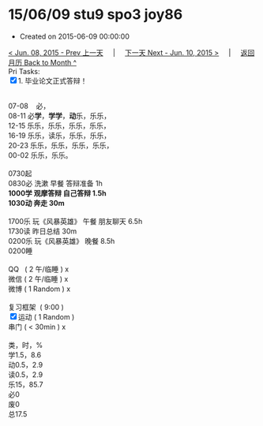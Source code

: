 # 15/06/09 stu9 spo3 joy86

- Created on 2015-06-09 00:00:00

[< Jun. 08, 2015 - Prev 上一天](/lifelogs/2015/06/d08.md) &nbsp; &nbsp; | &nbsp; &nbsp; [下一天 Next - Jun. 10, 2015 >](/lifelogs/2015/06/d10.md) &nbsp; &nbsp; |  &nbsp; &nbsp; [返回月历 Back to Month ^](/lifelogs/2015/06/index.md)
<br/>Pri Tasks:</strong><br clear="none"/><input type="checkbox" checked="true" />1. 毕业论文正式答辩！</div><div><div><br clear="none"/></div><div>07-08    必，</div>08-11 必<b>学</b>，<b>学学</b>，<b>动</b>乐，乐乐，<br clear="none"/>12-15 乐乐，乐乐，乐乐，乐乐，<br clear="none"/>16-19 乐乐，读乐，乐乐，乐乐，<br clear="none"/>20-23 乐乐，乐乐，乐乐，乐乐，</div><div>00-02 乐乐，乐乐。<br/><div><br clear="none"/></div>0730起</div><div>0830必 洗漱 早餐 答辩准备 1h<br clear="none"/><b>1000学 观摩答辩 自己答辩 1.5h</b></div><div><b>1030动 奔走 30m</b></div><div><br/></div><div>1700乐 玩《风暴英雄》 午餐 朋友聊天 6.5h</div><div>1730读 昨日总结 30m</div><div>0200乐 玩《风暴英雄》 晚餐 8.5h</div><div>0200睡</div><div><br clear="none"/></div><div><en-todo/>QQ   ( 2 午/临睡 ) x<br clear="none"/><en-todo/>微信 ( 2 午/临睡 ) x</div><div><en-todo/>微博 ( 1 Random ) x</div><div><br clear="none"/></div><div><en-todo/>复习框架  ( 9:00 ) <br clear="none"/></div><div><input type="checkbox" checked="true" />运动 ( 1 Random ) </div><div><en-todo/>串门 ( < 30min ) x</div><div><div><br clear="none"/></div></div><div>类，时，%</div><div>学1.5，8.6</div><div>动0.5，2.9</div><div>读0.5，2.9</div><div>乐15，85.7</div><div>必0<br clear="none"/>废0<br clear="none"/>总17.5</div>
